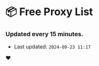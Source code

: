 # :package: Free Proxy List
### Updated every 15 minutes.

- Last updated: `2024-09-23 11:17`

:heart:
